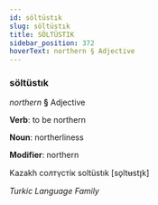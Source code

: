 ```yaml
---
id: söltüstık
slug: söltüstık
title: SÖLTÜSTIK
sidebar_position: 372
hoverText: northern § Adjective
---
```


### söltüstık

*northern* **§** Adjective

**Verb**: to be northern

**Noun**: northerliness

**Modifier**: northern

Kazakh солтүстік soltüstık [so̙ltʉstɪ̞k]

*Turkic Language Family*
